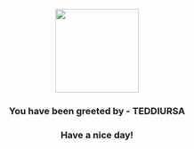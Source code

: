 <p align="center">
            <img src="https://raw.githubusercontent.com/PokeAPI/sprites/master/sprites/pokemon/216.png" width="150" height="150">
          </p>
          <h3 align="center">You have been greeted by - <b>TEDDIURSA</b></h3>
          <h3 align="center">Have a nice day!</h3>
